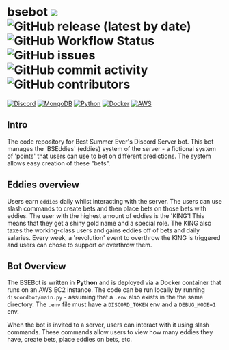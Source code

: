 # bsebot [![](https://img.shields.io/badge/python-3.9+-blue.svg)](https://www.python.org/downloads/) ![GitHub release (latest by date)](https://img.shields.io/github/v/release/esloman/bsebot) ![GitHub Workflow Status](https://img.shields.io/github/actions/workflow/status/esloman/bsebot/docker-image.yml) ![GitHub issues](https://img.shields.io/github/issues-raw/esloman/bsebot) ![GitHub commit activity](https://img.shields.io/github/commit-activity/m/esloman/bsebot) ![GitHub contributors](https://img.shields.io/github/contributors/esloman/bsebot)

[![Discord](https://img.shields.io/badge/Discord-%237289DA.svg?style=for-the-badge&logo=discord&logoColor=white)](https://discord.com/app) [![MongoDB](https://img.shields.io/badge/MongoDB-%234ea94b.svg?style=for-the-badge&logo=mongodb&logoColor=white)](https://www.mongodb.com/) [![Python](https://img.shields.io/badge/python-3670A0?style=for-the-badge&logo=python&logoColor=ffdd54)](https://www.python.org/) [![Docker](https://img.shields.io/badge/docker-%230db7ed.svg?style=for-the-badge&logo=docker&logoColor=white)](https://www.docker.com/) [![AWS](https://img.shields.io/badge/AWS-%23FF9900.svg?style=for-the-badge&logo=amazon-aws&logoColor=white)](https://aws.amazon.com/)


## Intro

The code repository for Best Summer Ever's Discord Server bot. This bot manages the 'BSEddies' (eddies) system of the server - a fictional system of 'points' that users can use to bet on different predictions. The system allows easy creation of these "bets".

## Eddies overview

Users earn `eddies` daily whilst interacting with the server. The users can use slash commands to create bets and then place bets on those bets with eddies. The user with the highest amount of eddies is the 'KING'! This means that they get a shiny gold name and a special role. The KING also taxes the working-class users and gains eddies off of bets and daily salaries. Every week, a 'revolution' event to overthrow the KING is triggered and users can chose to support or overthrow them.

## Bot Overview
The BSEBot is written in **Python** and is deployed via a Docker container that runs on an AWS EC2 instance.
The code can be run locally by running `discordbot/main.py` - assuming that a `.env` also exists in the the same directory. The `.env` file must have a `DISCORD_TOKEN` env and a `DEBUG_MODE=1` env.

When the bot is invited to a server, users can interact with it using slash commands. These commands allow users to view how many eddies they have, create bets, place eddies on bets, etc.
